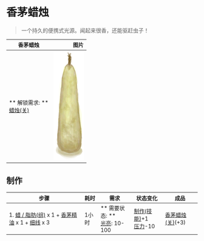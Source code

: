 # 香茅蜡烛  
> 一个持久的便携式光源。闻起来很香，还能驱赶虫子！  
  
  香茅蜡烛  |   图片   
 ----  |  ----:   
 ** 解锁需求: **<br>[蜡烛(关)](CandleOff.md)  |  <img decoding="async" src="Sprite/CandleOffCitronella.png" href="a.md" style="max-width:300px;max-height:300px;">   
  
## 制作  
步骤  |  耗时  |  需求  |  状态变化  |  成品  
----  |  ----  |  ----  |  ----  |  ----  
1. [蜡 / 脂肪(组)](GpTag_WaxFat.md) x 1 + [香茅精油](LQ_OilCitronella.md) x 1 + [细线](CordFiber.md) x 3  |  1小时  |  ** 需要状态: **<br>[光亮](Light.md): 10-100  |  [制作(技能)](Skill_Crafting.md)+1<br>[压力](Stress.md)-10  |  [香茅蜡烛(关)](CandleCitronellaOff.md)(+3)  


<script>document.title="香茅蜡烛 - 卡牌生存百科 Card Survival Wiki";</script>
